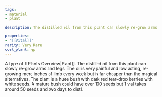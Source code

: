 ```yaml
---
tags:
- material
- plant

description: The distilled oil from this plant can slowly re-grow arms and legs. The oil is very painful and low acting, re-growing mere inches of limb every week but is far cheaper than the magical alternatives. The plant is a huge bush with dark red tear-drop berries with white seeds. A mature bush could have over 100 seeds but 1 vial takes around 50 seeds and two days to distil.

properties:
- "[[Vital]]"
rarity: Very Rare
cost_plant: gp
---
```

A type of [[Plants Overview|Plant]]. The distilled oil from this plant can slowly re-grow arms and legs. The oil is very painful and low acting, re-growing mere inches of limb every week but is far cheaper than the magical alternatives. The plant is a huge bush with dark red tear-drop berries with white seeds. A mature bush could have over 100 seeds but 1 vial takes around 50 seeds and two days to distil.